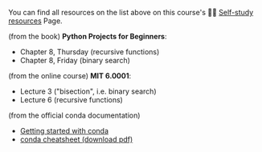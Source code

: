 You can find all resources on the list above on this course's 🧑‍🎓 [Self-study resources](../../further_reading.md) Page.

(from the book) **Python Projects for Beginners**: 
* Chapter 8, Thursday (recursive functions)
* Chapter 8, Friday (binary search)

(from the online course) **MIT 6.0001**:
* Lecture 3 ("bisection", i.e. binary search)
* Lecture 6 (recursive functions)

(from the official conda documentation)
* [Getting started with conda](https://docs.conda.io/docs/test-drive.html)
* [conda cheatsheet (download pdf)](https://docs.conda.io/projects/conda/en/latest/user-guide/cheatsheet.html)